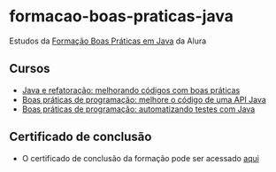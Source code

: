 # formacao-boas-praticas-java
Estudos da [Formação Boas Práticas em Java](https://cursos.alura.com.br/formacao-boas-praticas-java) da Alura

## Cursos
- [Java e refatoração: melhorando códigos com boas práticas](https://cursos.alura.com.br/course/java-refatoracao-melhorando-codigos-boas-praticas)
- [Boas práticas de programação: melhore o código de uma API Java ](https://cursos.alura.com.br/course/boas-praticas-programacao-melhore-codigo-api-java)
- [Boas práticas de programação: automatizando testes com Java](https://cursos.alura.com.br/course/boas-praticas-programacao-testes-java)

## Certificado de conclusão
- O certificado de conclusão da formação pode ser acessado [aqui](https://cursos.alura.com.br/degree/certificate/c99b4d70-1d21-4f14-9fcf-cbc0d4877f44?lang=pt_BR)
